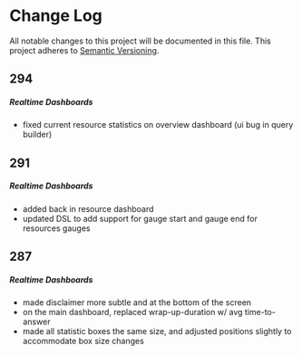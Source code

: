 # Change Log
All notable changes to this project will be documented in this file.
This project adheres to [Semantic Versioning](http://semver.org/).

## 294

##### Realtime Dashboards
- fixed current resource statistics on overview dashboard (ui bug in query builder)

## 291

##### Realtime Dashboards
- added back in resource dashboard
- updated DSL to add support for gauge start and gauge end for resources gauges

## 287

##### Realtime Dashboards
- made disclaimer more subtle and at the bottom of the screen
- on the main dashboard, replaced wrap-up-duration w/ avg time-to-answer
- made all statistic boxes the same size, and adjusted positions slightly to accommodate box size changes
